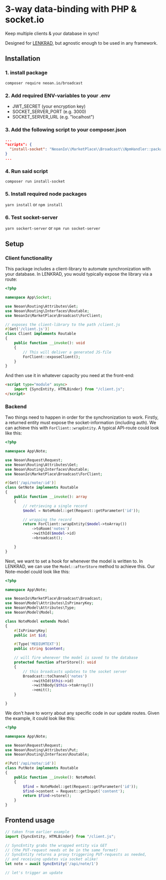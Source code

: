 # 3-way data-binding with PHP & socket.io

Keep multiple clients & your database in sync!

Designed for [LENKRAD](https://lenkrad.neoan3.rocks), but agnostic enough to be used in any framework.

## Installation

### 1. install package

 `composer require neoan.io/broadcast`

### 2. Add required ENV-variables to your .env
   - JWT_SECRET (your encryption key)
   - SOCKET_SERVER_PORT (e.g. 3000)
   - SOCKET_SERVER_URL (e.g. "localhost")

### 3. Add the following script to your composer.json
```json
...
"scripts": {
  "install-socket": "NeoanIo\\MarketPlace\\Broadcast\\NpmHandler::package"
}
...
```
### 4. Run said script

`composer run install-socket` 

### 5. Install required node packages

`yarn install` or `npm install`

### 6. Test socket-server

`yarn sockert-server` or `npm run socket-server`

## Setup

### Client functionality

This package includes a client-library to automate synchronization with your database.
In LENKRAD, you would typically expose the library via a route:

```php
<?php

namespace App\Socket;

use Neoan\Routing\Attributes\Get;
use Neoan\Routing\Interfaces\Routable;
use NeoanIo\MarketPlace\Broadcast\ForClient;

// exposes the client-library to the path /client.js
#[Get('/client.js')]
class Client implements Routable
{
    public function __invoke(): void
    {
        // This will deliver a generated JS-file 
        ForClient::exposeClient();
    }
}

```

And then use it in whatever capacity you need at the front-end:

```html
<script type="module" async>
    import {SyncEntity, HTMLBinder} from "/client.js";
</script>

```

### Backend

Two things need to happen in order for the synchronization to work.
Firstly, a returned entity must expose the socket-information (including auth).
We can achieve this with `ForClient::wrapEntity`. A typical API-route
could look like this:

```php 
<?php

namespace App\Note;

use Neoan\Request\Request;
use Neoan\Routing\Attributes\Get;
use Neoan\Routing\Interfaces\Routable;
use NeoanIo\MarketPlace\Broadcast\ForClient;

#[Get('/api/note/:id')]
class GetNote implements Routable
{
    public function __invoke(): array
    {
        // retrieving a single record
        $model = NoteModel::get(Request::getParameter('id'));

        // wrapping the record 
        return ForClient::wrapEntity($model->toArray())
            ->toRoom('notes')
            ->withId($model->id)
            ->broadcast();

    }
}
```

Next, we want to set a hook for whenever the model is written to.
In LENKRAD, we can use the `Model::afterStore` method to achieve this.
Our Note-model could look like this:

```php
<?php

namespace App\Note;

use NeoanIo\MarketPlace\Broadcast\Broadcast;
use Neoan\Model\Attributes\IsPrimaryKey;
use Neoan\Model\Attributes\Type;
use Neoan\Model\Model;

class NoteModel extends Model
{
    #[IsPrimaryKey]
    public int $id;

    #[Type('MEDIUMTEXT')]
    public string $content;

    // will fire whenever the model is saved to the database
    protected function afterStore(): void
    {
        // this broadcasts updates to the socket server
        Broadcast::toChannel('notes')
            ->withId($this->id)
            ->withBody($this->toArray())
            ->emit();
    }

}
```
We don't have to worry about any specific code in our update routes.
Given the example, it could look like this:

```php
<?php

namespace App\Note;

use Neoan\Request\Request;
use Neoan\Routing\Attributes\Put;
use Neoan\Routing\Interfaces\Routable;

#[Put('/api/note/:id')]
class PutNote implements Routable
{
    public function __invoke(): NoteModel
    {
        $find = NoteModel::get(Request::getParameter('id'));
        $find->content = Request::getInput('content');
        return $find->store();
    }
}
```

## Frontend usage

```javascript
// taken from earlier example
import {SyncEntity, HTMLBinder} from "/client.js";

// SyncEntity grabs the wrapped entity via GET
// (the PUT-request needs ot be in the same format)
// SyncEntity returns a proxy triggering PUT-requests as needed,
// and receiving updates via socket alike!
let note = await SyncEntity('/api/note/1')

// let's trigger an update


```
